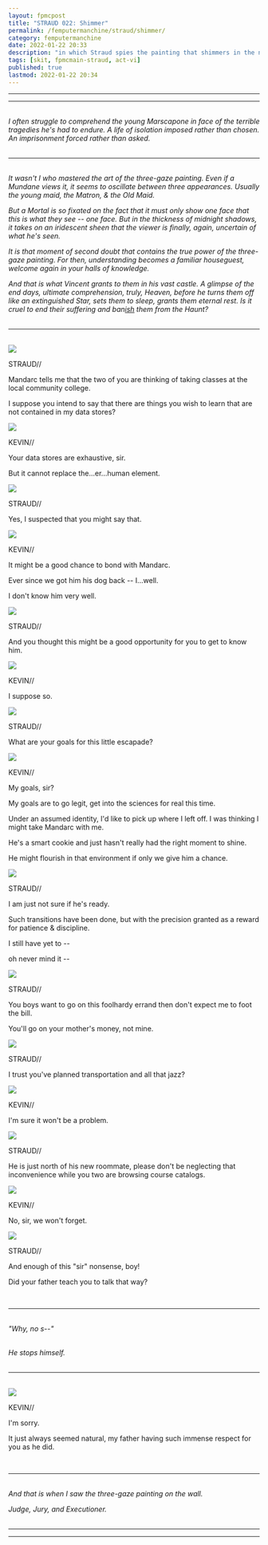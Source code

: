```yaml
---
layout: fpmcpost
title: "STRAUD 022: Shimmer"
permalink: /femputermanchine/straud/shimmer/
category: femputermanchine
date: 2022-01-22 20:33
description: "in which Straud spies the painting that shimmers in the night"
tags: [skit, fpmcmain-straud, act-vi]
published: true
lastmod: 2022-01-22 20:34
---
```

[//]: # (  1/22/22  -added)

*****
*****
<br><i>I often struggle to comprehend the young Marscapone in face of the terrible tragedies he's had to endure. A life of isolation imposed rather than chosen. An imprisonment forced rather than asked.</i>
<br><br>

*****
<br><i>It wasn't I who mastered the art of the three-gaze painting. Even if a Mundane views it, it seems to oscillate between three appearances. Usually the young maid, the Matron, & the Old Maid.</i>

<i>But a Mortal is so fixated on the fact that it must only show one face that this is what they see -- one face. But in the thickness of midnight shadows, it takes on an iridescent sheen that the viewer is finally, again, uncertain of what he's seen.</i>

<i>It is that moment of second doubt that contains the true power of the three-gaze painting. For then, understanding becomes a familiar houseguest, welcome again in your halls of knowledge.</i>

<i>And that is what Vincent grants to them in his vast castle. A glimpse of the end days, ultimate comprehension, truly, Heaven, before he turns them off like an extinguished Star, sets them to sleep, grants them eternal rest. Is it cruel to end their suffering and ban<u>ish</u> them from the Haunt?</i>
<br><br>

***
<br>
<div class="chat-box">
<img src="{{ site.url }}/assets/tb/straud-tb-blue.jpg" class="chat-portrait" />
<p class="ppl-sez">STRAUD//</p>
<p class="ppl-sez">Mandarc tells me that the two of you are thinking of taking classes at the local community college.</p>
<p class="ppl-sez">I suppose you intend to say that there are things you wish to learn that are not contained in my data stores?</p>
</div>

<div class="chat-box">
<img src="{{ site.url }}/assets/tb/kevin2.jpg" class="chat-portrait" />
<p class="ppl-sez">KEVIN//</p>
<p class="ppl-sez">Your data stores are exhaustive, sir.</p>
<p class="ppl-sez">But it cannot replace the...er...human element.</p>
</div>

<div class="chat-box">
<img src="{{ site.url }}/assets/tb/straud-tb-blue.jpg" class="chat-portrait" />
<p class="ppl-sez">STRAUD//</p>
<p class="ppl-sez">Yes, I suspected that you might say that.</p>
</div>

<div class="chat-box">
<img src="{{ site.url }}/assets/tb/kevin2.jpg" class="chat-portrait" />
<p class="ppl-sez">KEVIN//</p>
<p class="ppl-sez">It might be a good chance to bond with Mandarc.</p>
<p class="ppl-sez">Ever since we got him his dog back -- I...well.</p>
<p class="ppl-sez">I don't know him very well.</p>
</div>

<div class="chat-box">
<img src="{{ site.url }}/assets/tb/straud-tb-blue.jpg" class="chat-portrait" />
<p class="ppl-sez">STRAUD//</p>
<p class="ppl-sez">And you thought this might be a good opportunity for you to get to know him.</p>
</div>

<div class="chat-box">
<img src="{{ site.url }}/assets/tb/kevin2.jpg" class="chat-portrait" />
<p class="ppl-sez">KEVIN//</p>
<p class="ppl-sez">I suppose so.</p>
</div>

<div class="chat-box">
<img src="{{ site.url }}/assets/tb/straud-tb-blue.jpg" class="chat-portrait" />
<p class="ppl-sez">STRAUD//</p>
<p class="ppl-sez">What are your goals for this little escapade?</p>
</div>

<div class="chat-box">
<img src="{{ site.url }}/assets/tb/kevin2.jpg" class="chat-portrait" />
<p class="ppl-sez">KEVIN//</p>
<p class="ppl-sez">My goals, sir?</p>
<p class="ppl-sez">My goals are to go legit, get into the sciences for real this time. </p>
<p class="ppl-sez">Under an assumed identity, I'd like to pick up where I left off. I was thinking I might take Mandarc with me.</p>
<p class="ppl-sez">He's a smart cookie and just hasn't really had the right moment to shine.</p>
<p class="ppl-sez">He might flourish in that environment if only we give him a chance.</p>
</div>

<div class="chat-box">
<img src="{{ site.url }}/assets/tb/straud-tb-blue.jpg" class="chat-portrait" />
<p class="ppl-sez">STRAUD//</p>
<p class="ppl-sez">I am just not sure if he's ready.</p>
<p class="ppl-sez">Such transitions have been done, but with the precision granted as a reward for patience & discipline.</p>
<p class="ppl-sez">I still have yet to -- </p>
<p class="ppl-sez">oh never mind it --</p>
</div>

<div class="chat-box">
<img src="{{ site.url }}/assets/tb/straud-tb-blue.jpg" class="chat-portrait" />
<p class="ppl-sez">STRAUD//</p>
<p class="ppl-sez">You boys want to go on this foolhardy errand then don't expect me to foot the bill.</p>
<p class="ppl-sez">You'll go on your mother's money, not mine.</p>
</div>

<div class="chat-box">
<img src="{{ site.url }}/assets/tb/straud-tb-blue.jpg" class="chat-portrait" />
<p class="ppl-sez">STRAUD//</p>
<p class="ppl-sez">I trust you've planned transportation and all that jazz?</p>
</div>

<div class="chat-box">
<img src="{{ site.url }}/assets/tb/kevin2.jpg" class="chat-portrait" />
<p class="ppl-sez">KEVIN//</p>
<p class="ppl-sez">I'm sure it won't be a problem.</p>
</div>

<div class="chat-box">
<img src="{{ site.url }}/assets/tb/straud-tb-blue.jpg" class="chat-portrait" />
<p class="ppl-sez">STRAUD//</p>
<p class="ppl-sez">He is just north of his new roommate, please don't be neglecting that inconvenience while you two are browsing course catalogs.</p>
</div>

<div class="chat-box">
<img src="{{ site.url }}/assets/tb/kevin2.jpg" class="chat-portrait" />
<p class="ppl-sez">KEVIN//</p>
<p class="ppl-sez">No, sir, we won't forget.</p>
</div>

<div class="chat-box">
<img src="{{ site.url }}/assets/tb/straud-tb-blue.jpg" class="chat-portrait" />
<p class="ppl-sez">STRAUD//</p>
<p class="ppl-sez">And enough of this "sir" nonsense, boy!</p>
<p class="ppl-sez">Did your father teach you to talk that way?</p>
</div>
<br>

***
<br><i>"Why, no s--"</i>

<br><i>He stops himself.</i>
<br><br>

***
<br>
<div class="chat-box">
<img src="{{ site.url }}/assets/tb/kevin2.jpg" class="chat-portrait" />
<p class="ppl-sez">KEVIN//</p>
<p class="ppl-sez">I'm sorry.</p>
<p class="ppl-sez">It just always seemed natural, my father having such immense respect for you as he did.</p>
</div>
<br>

***
<br><i>And that is when I saw the three-gaze painting on the wall.</i>

<i>Judge, Jury, and Executioner.</i>
<br><br>

***
***
